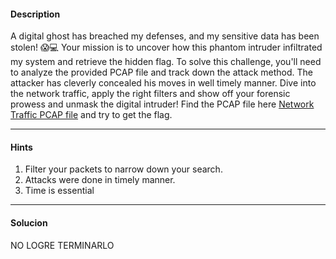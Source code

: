 #### Description
A digital ghost has breached my defenses, and my sensitive data has been stolen! 😱💻 Your mission is to uncover how this phantom intruder infiltrated my system and retrieve the hidden flag. To solve this challenge, you'll need to analyze the provided PCAP file and track down the attack method. The attacker has cleverly concealed his moves in well timely manner. Dive into the network traffic, apply the right filters and show off your forensic prowess and unmask the digital intruder! Find the PCAP file here [Network Traffic PCAP file](https://challenge-files.picoctf.net/c_verbal_sleep/a681faccaaa199ce75c3abeef9525f813b6451644a8d8d27cc097e4b1ccb741a/myNetworkTraffic.pcap) and try to get the flag.

---
#### Hints
1. Filter your packets to narrow down your search.
2. Attacks were done in timely manner.
3. Time is essential

---
#### Solucion
NO LOGRE TERMINARLO
